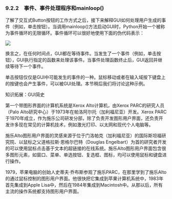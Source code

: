    

### 9.2.2　事件、事件处理程序和mainloop()

了解了交互式Button按钮的工作方式之后，接下来解释GUI如何处理用户生成的事件（例如，单击按钮）。当调用mainloop()方法启动GUI时，Python开始一个被称为事件循环的无限循环。事件循环可以很好地使用下面的伪代码表示：

![](0-Assets/Epubook/程序员编程语言经典合集（计算机科学丛书5册套装），javapython编程语言含经典教材龙书《编译原理》%20(Bruce%20Eckel%20%20Alfred%20V.%20Aho%20%20Monica%20S.%20Lam%20etc.)%20(Z-Library)/images/image09015.jpeg)

换言之，在任何时间点，GUI都在等待事件。当发生了一个事件（例如，单击按钮），GUI执行指定的函数来处理该事件。当事件处理函数终止后，GUI返回并继续等待下一个事件。

单击按钮仅仅是GUI中可能发生的事件的一种。鼠标移动或者在输入域按下键盘上的按键也会产生事件，可以被GUI处理。本节稍后我们将讨论这种示例。

知识拓展：GUI简史

第一个带图形界面的计算机系统是Xerox Alto计算机，由Xerox PARC的研究人员（Palo Alto研究中心）于1973年在帕洛阿尔托（加利福尼亚）开发。Xerox PARC于1970年成立，作为施乐公司研发分部，除了负责开发图形用户界面，还负责开发许多现在常见的计算机技术，例如激光打印、以太网和现代个人电脑等。

施乐Alto图形用户界面的灵感来源于位于门洛帕克（加利福尼亚）的国际斯坦福研究院、以鼠标之父道格拉斯·恩格尔巴特（Douglas Engelbart）为首的研究者开发的可以使用鼠标点击基于文本的超链接的在线系统。施乐Alto图形用户界面包含很多图形元素，如窗口、菜单、单选按钮、复选框、图标，均可以使用鼠标和键盘进行操作。

1979，苹果电脑的创始人史蒂夫·乔布斯参观了施乐PARC，在那里学到了施乐Alto的通过鼠标控制的图形用户界面。他很快把它集成到苹果计算机系统中，1983年首先集成到Apple Lisa中，然后在1984年集成到Macintosh中。从那以后，所有主流的操作系统都支持图形用户界面。